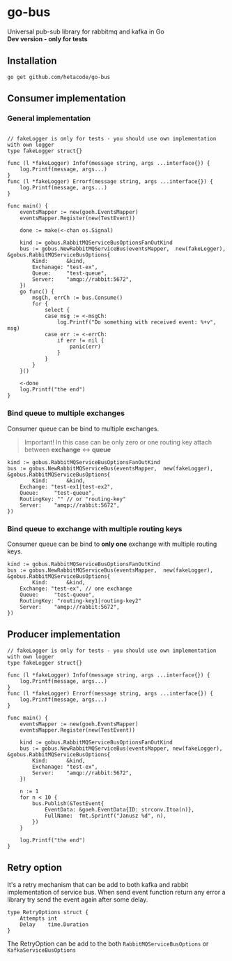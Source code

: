 # go-bus
Universal pub-sub library for rabbitmq and kafka in Go  
**Dev version - only for tests**

## Installation
`go get github.com/hetacode/go-bus`

## Consumer implementation

### General implementation

```golang

// fakeLogger is only for tests - you should use own implementation with own logger
type fakeLogger struct{}

func (l *fakeLogger) Infof(message string, args ...interface{}) {
	log.Printf(message, args...)
}
func (l *fakeLogger) Errorf(message string, args ...interface{}) {
	log.Printf(message, args...)
}

func main() {
	eventsMapper := new(goeh.EventsMapper)
	eventsMapper.Register(new(TestEvent))

	done := make(<-chan os.Signal)

	kind := gobus.RabbitMQServiceBusOptionsFanOutKind
	bus := gobus.NewRabbitMQServiceBus(eventsMapper,  new(fakeLogger), &gobus.RabbitMQServiceBusOptions{
		Kind:      &kind,
		Exchanage: "test-ex",
		Queue:     "test-queue",
		Server:    "amqp://rabbit:5672",
	})
	go func() {
		msgCh, errCh := bus.Consume()
		for {
			select {
			case msg := <-msgCh:
				log.Printf("Do something with received event: %+v", msg)
			case err := <-errCh:
				if err != nil {
					panic(err)
				}
			}
		}
	}()

	<-done
	log.Printf("the end")
}
```

### Bind queue to multiple exchanges
Consumer queue can be bind to multiple exchanges.
> Important! In this case can be only zero or one routing key attach between **exchange** <-> **queue**

```golang
kind := gobus.RabbitMQServiceBusOptionsFanOutKind
bus := gobus.NewRabbitMQServiceBus(eventsMapper,  new(fakeLogger), &gobus.RabbitMQServiceBusOptions{
		Kind:      &kind,
	Exchange: "test-ex1|test-ex2",
	Queue:     "test-queue",
	RoutingKey: "" // or "routing-key"
	Server:    "amqp://rabbit:5672",
})
```
### Bind queue to exchange with multiple routing keys
Consumer queue can be bind to **only one** exchange with multiple routing keys.

```golang
kind := gobus.RabbitMQServiceBusOptionsFanOutKind
bus := gobus.NewRabbitMQServiceBus(eventsMapper,  new(fakeLogger), &gobus.RabbitMQServiceBusOptions{
		Kind:      &kind,
	Exchange: "test-ex", // one exchange
	Queue:     "test-queue",
	RoutingKey: "routing-key1|routing-key2"
	Server:    "amqp://rabbit:5672",
})
```

## Producer implementation
```golang
// fakeLogger is only for tests - you should use own implementation with own logger
type fakeLogger struct{}

func (l *fakeLogger) Infof(message string, args ...interface{}) {
	log.Printf(message, args...)
}
func (l *fakeLogger) Errorf(message string, args ...interface{}) {
	log.Printf(message, args...)
}

func main() {
	eventsMapper := new(goeh.EventsMapper)
	eventsMapper.Register(new(TestEvent))

	kind := gobus.RabbitMQServiceBusOptionsFanOutKind
	bus := gobus.NewRabbitMQServiceBus(eventsMapper, new(fakeLogger), &gobus.RabbitMQServiceBusOptions{
		Kind:      &kind,
		Exchanage: "test-ex",
		Server:    "amqp://rabbit:5672",
	})
    
    n := 1
	for n < 10 {
		bus.Publish(&TestEvent{
			EventData: &goeh.EventData{ID: strconv.Itoa(n)},
			FullName:  fmt.Sprintf("Janusz %d", n),
		})
    }
    
	log.Printf("the end")
}
```

## Retry option
It's a retry mechanism that can be add to both kafka and rabbit implementation of service bus. When send event function return any error a library try send the event again after some delay.  
```golang
type RetryOptions struct {
	Attempts int
	Delay    time.Duration
}
```

The RetryOption can be add to the both `RabbitMQServiceBusOptions` or `KafkaServiceBusOptions`